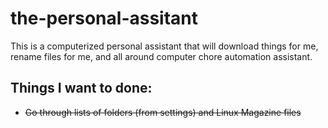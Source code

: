 # the-personal-assitant
This is a computerized personal assistant that will download things for me, rename files for me, and all around computer chore automation assistant.

## Things I want to done:
* ~~Go through lists of folders (from settings) and Linux Magazine files~~